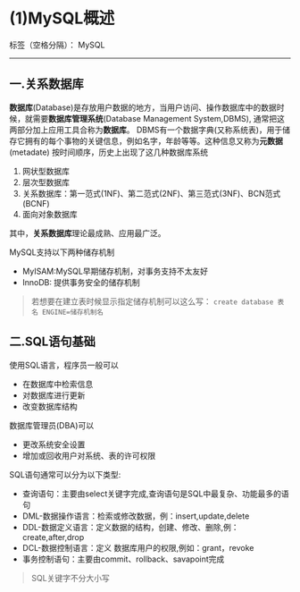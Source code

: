 ﻿# (1)MySQL概述

标签（空格分隔）： MySQL

---

## 一.关系数据库

**数据库**(Database)是存放用户数据的地方，当用户访问、操作数据库中的数据时候，就需要**数据库管理系统**(Database Management System,DBMS),
通常把这两部分加上应用工具合称为**数据库**。
DBMS有一个数据字典(又称系统表)，用于储存它拥有的每个事物的关键信息，例如名字，年龄等等。这种信息又称为**元数据**(metadate)
按时间顺序，历史上出现了这几种数据库系统

 1. 网状型数据库
 2. 层次型数据库
 3. 关系数据库：第一范式(1NF)、第二范式(2NF)、第三范式(3NF)、BCN范式(BCNF)
 4. 面向对象数据库

其中，**关系数据库**理论最成熟、应用最广泛。

MySQL支持以下两种储存机制

- MyISAM:MySQL早期储存机制，对事务支持不太友好
- InnoDB: 提供事务安全的储存机制

>若想要在建立表时候显示指定储存机制可以这么写：
    `create database 表名 ENGINE=储存机制名`
    
    
## 二.SQL语句基础

使用SQL语言，程序员一般可以

- 在数据库中检索信息
- 对数据库进行更新
- 改变数据库结构

数据库管理员(DBA)可以

- 更改系统安全设置
- 增加或回收用户对系统、表的许可权限

SQL语句通常可以分为以下类型:

- 查询语句：主要由select关键字完成,查询语句是SQL中最复杂、功能最多的语句
- DML-数据操作语言：检索或修改数据，例：insert,update,delete
- DDL-数据定义语言：定义数据的结构，创建、修改、删除,例：create,after,drop
- DCL-数据控制语言：定义 数据库用户的权限,例如：grant，revoke
- 事务控制语句：主要由commit、rollback、savapoint完成
>SQL关键字不分大小写

